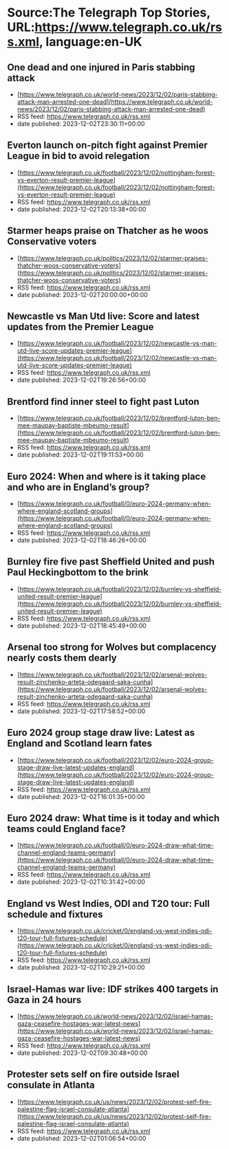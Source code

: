 # Source:The Telegraph Top Stories, URL:https://www.telegraph.co.uk/rss.xml, language:en-UK

## One dead and one injured in Paris stabbing attack
 - [https://www.telegraph.co.uk/world-news/2023/12/02/paris-stabbing-attack-man-arrested-one-dead](https://www.telegraph.co.uk/world-news/2023/12/02/paris-stabbing-attack-man-arrested-one-dead)
 - RSS feed: https://www.telegraph.co.uk/rss.xml
 - date published: 2023-12-02T23:30:11+00:00



## Everton launch on-pitch fight against Premier League in bid to avoid relegation
 - [https://www.telegraph.co.uk/football/2023/12/02/nottingham-forest-vs-everton-result-premier-league](https://www.telegraph.co.uk/football/2023/12/02/nottingham-forest-vs-everton-result-premier-league)
 - RSS feed: https://www.telegraph.co.uk/rss.xml
 - date published: 2023-12-02T20:13:38+00:00



## Starmer heaps praise on Thatcher as he woos Conservative voters
 - [https://www.telegraph.co.uk/politics/2023/12/02/starmer-praises-thatcher-woos-conservative-voters](https://www.telegraph.co.uk/politics/2023/12/02/starmer-praises-thatcher-woos-conservative-voters)
 - RSS feed: https://www.telegraph.co.uk/rss.xml
 - date published: 2023-12-02T20:00:00+00:00



## Newcastle vs Man Utd live: Score and latest updates from the Premier League
 - [https://www.telegraph.co.uk/football/2023/12/02/newcastle-vs-man-utd-live-score-updates-premier-league](https://www.telegraph.co.uk/football/2023/12/02/newcastle-vs-man-utd-live-score-updates-premier-league)
 - RSS feed: https://www.telegraph.co.uk/rss.xml
 - date published: 2023-12-02T19:26:56+00:00



## Brentford find inner steel to fight past Luton
 - [https://www.telegraph.co.uk/football/2023/12/02/brentford-luton-ben-mee-maupay-baptiste-mbeumo-result](https://www.telegraph.co.uk/football/2023/12/02/brentford-luton-ben-mee-maupay-baptiste-mbeumo-result)
 - RSS feed: https://www.telegraph.co.uk/rss.xml
 - date published: 2023-12-02T19:11:53+00:00



## Euro 2024: When and where is it taking place and who are in England’s group?
 - [https://www.telegraph.co.uk/football/0/euro-2024-germany-when-where-england-scotland-groups](https://www.telegraph.co.uk/football/0/euro-2024-germany-when-where-england-scotland-groups)
 - RSS feed: https://www.telegraph.co.uk/rss.xml
 - date published: 2023-12-02T18:46:26+00:00



## Burnley fire five past Sheffield United and push Paul Heckingbottom to the brink
 - [https://www.telegraph.co.uk/football/2023/12/02/burnley-vs-sheffield-united-result-premier-league](https://www.telegraph.co.uk/football/2023/12/02/burnley-vs-sheffield-united-result-premier-league)
 - RSS feed: https://www.telegraph.co.uk/rss.xml
 - date published: 2023-12-02T18:45:49+00:00



## Arsenal too strong for Wolves but complacency nearly costs them dearly
 - [https://www.telegraph.co.uk/football/2023/12/02/arsenal-wolves-result-zinchenko-arteta-odegaard-saka-cunha](https://www.telegraph.co.uk/football/2023/12/02/arsenal-wolves-result-zinchenko-arteta-odegaard-saka-cunha)
 - RSS feed: https://www.telegraph.co.uk/rss.xml
 - date published: 2023-12-02T17:58:52+00:00



## Euro 2024 group stage draw live: Latest as England and Scotland learn fates
 - [https://www.telegraph.co.uk/football/2023/12/02/euro-2024-group-stage-draw-live-latest-updates-england](https://www.telegraph.co.uk/football/2023/12/02/euro-2024-group-stage-draw-live-latest-updates-england)
 - RSS feed: https://www.telegraph.co.uk/rss.xml
 - date published: 2023-12-02T16:01:35+00:00



## Euro 2024 draw: What time is it today and which teams could England face?
 - [https://www.telegraph.co.uk/football/0/euro-2024-draw-what-time-channel-england-teams-germany](https://www.telegraph.co.uk/football/0/euro-2024-draw-what-time-channel-england-teams-germany)
 - RSS feed: https://www.telegraph.co.uk/rss.xml
 - date published: 2023-12-02T10:31:42+00:00



## England vs West Indies, ODI and T20 tour: Full schedule and fixtures
 - [https://www.telegraph.co.uk/cricket/0/england-vs-west-indies-odi-t20-tour-full-fixtures-schedule](https://www.telegraph.co.uk/cricket/0/england-vs-west-indies-odi-t20-tour-full-fixtures-schedule)
 - RSS feed: https://www.telegraph.co.uk/rss.xml
 - date published: 2023-12-02T10:29:21+00:00



## Israel-Hamas war live: IDF strikes 400 targets in Gaza in 24 hours
 - [https://www.telegraph.co.uk/world-news/2023/12/02/israel-hamas-gaza-ceasefire-hostages-war-latest-news](https://www.telegraph.co.uk/world-news/2023/12/02/israel-hamas-gaza-ceasefire-hostages-war-latest-news)
 - RSS feed: https://www.telegraph.co.uk/rss.xml
 - date published: 2023-12-02T09:30:48+00:00



## Protester sets self on fire outside Israel consulate in Atlanta
 - [https://www.telegraph.co.uk/us/news/2023/12/02/protest-self-fire-palestine-flag-israel-consulate-atlanta](https://www.telegraph.co.uk/us/news/2023/12/02/protest-self-fire-palestine-flag-israel-consulate-atlanta)
 - RSS feed: https://www.telegraph.co.uk/rss.xml
 - date published: 2023-12-02T01:06:54+00:00



